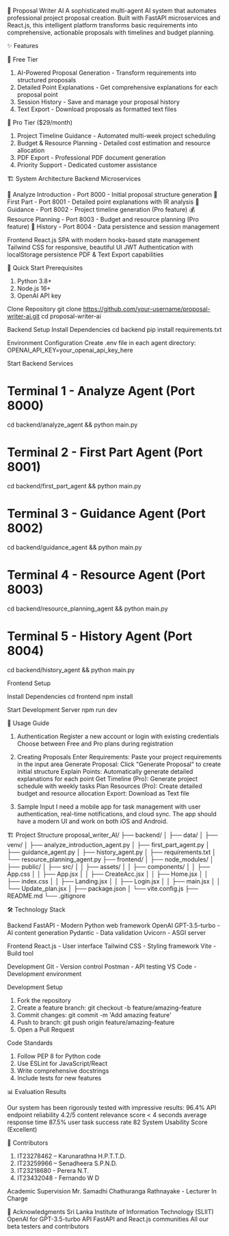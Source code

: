 🤖 Proposal Writer AI
A sophisticated multi-agent AI system that automates professional project proposal creation. Built with FastAPI microservices and React.js, this intelligent platform transforms basic requirements into comprehensive, actionable proposals with timelines and budget planning.

✨ Features

🤝 Free Tier
1. AI-Powered Proposal Generation - Transform requirements into structured proposals
2. Detailed Point Explanations - Get comprehensive explanations for each proposal point
3. Session History - Save and manage your proposal history
4. Text Export - Download proposals as formatted text files

💎 Pro Tier ($29/month)
1. Project Timeline Guidance - Automated multi-week project scheduling
2. Budget & Resource Planning - Detailed cost estimation and resource allocation
3. PDF Export - Professional PDF document generation
4. Priority Support - Dedicated customer assistance

🏗️ System Architecture
Backend Microservices

🎯 Analyze Introduction - Port 8000 - Initial proposal structure generation
📝 First Part - Port	8001	- Detailed point explanations with IR analysis
📅 Guidance - Port	8002 -	Project timeline generation (Pro feature)
💰 Resource Planning - Port	8003 -	Budget and resource planning (Pro feature)
💾 History - Port	8004 -	Data persistence and session management

Frontend
React.js SPA with modern hooks-based state management
Tailwind CSS for responsive, beautiful UI
JWT Authentication with localStorage persistence
PDF & Text Export capabilities

🚀 Quick Start
Prerequisites
1. Python 3.8+
2. Node.js 16+
3. OpenAI API key

Clone Repository
git clone https://github.com/your-username/proposal-writer-ai.git
cd proposal-writer-ai

Backend Setup
Install Dependencies
cd backend
pip install requirements.txt

Environment Configuration
Create .env file in each agent directory:
OPENAI_API_KEY=your_openai_api_key_here

Start Backend Services
# Terminal 1 - Analyze Agent (Port 8000)
cd backend/analyze_agent && python main.py

# Terminal 2 - First Part Agent (Port 8001)  
cd backend/first_part_agent && python main.py

# Terminal 3 - Guidance Agent (Port 8002)
cd backend/guidance_agent && python main.py

# Terminal 4 - Resource Agent (Port 8003)
cd backend/resource_planning_agent && python main.py

# Terminal 5 - History Agent (Port 8004)
cd backend/history_agent && python main.py

Frontend Setup

Install Dependencies
cd frontend
npm install

Start Development Server
npm run dev

📖 Usage Guide

1. Authentication
Register a new account or login with existing credentials
Choose between Free and Pro plans during registration

2. Creating Proposals
Enter Requirements: Paste your project requirements in the input area
Generate Proposal: Click "Generate Proposal" to create initial structure
Explain Points: Automatically generate detailed explanations for each point
Get Timeline (Pro): Generate project schedule with weekly tasks
Plan Resources (Pro): Create detailed budget and resource allocation
Export: Download as Text file

3. Sample Input
I need a mobile app for task management with user authentication, 
real-time notifications, and cloud sync. The app should have a 
modern UI and work on both iOS and Android.

🏗️ Project Structure
proposal_writer_AI/
├── backend/
│ ├── data/
│ ├── venv/
│ ├── analyze_introduction_agent.py
│ ├── first_part_agent.py
│ ├── guidance_agent.py
│ ├── history_agent.py
│ ├── requirements.txt
│ └── resource_planning_agent.py
├── frontend/
│ ├── node_modules/
│ ├── public/
│ ├── src/
│ │ ├── assets/
│ │ ├── components/
│ │ ├── App.css
│ │ ├── App.jsx
│ │ ├── CreateAcc.jsx
│ │ ├── Home.jsx
│ │ ├── index.css
│ │ ├── Landing.jsx
│ │ ├── Login.jsx
│ │ ├── main.jsx
│ │ └── Update_plan.jsx
│ ├── package.json
│ └── vite.config.js
├── README.md
└── .gitignore

🛠️ Technology Stack

Backend
FastAPI - Modern Python web framework
OpenAI GPT-3.5-turbo - AI content generation
Pydantic - Data validation
Uvicorn - ASGI server

Frontend
React.js - User interface
Tailwind CSS - Styling framework
Vite - Build tool

Development
Git - Version control
Postman - API testing
VS Code - Development environment

Development Setup
1. Fork the repository
2. Create a feature branch: git checkout -b feature/amazing-feature
3. Commit changes: git commit -m 'Add amazing feature'
4. Push to branch: git push origin feature/amazing-feature
5. Open a Pull Request

Code Standards
1. Follow PEP 8 for Python code
2. Use ESLint for JavaScript/React
3. Write comprehensive docstrings
4. Include tests for new features

📊 Evaluation Results

Our system has been rigorously tested with impressive results:
  96.4% API endpoint reliability
  4.2/5 content relevance score
  < 4 seconds average response time
  87.5% user task success rate
  82 System Usability Score (Excellent)

👥 Contributors
1. IT23278462 – Karunarathna H.P.T.T.D.
2. IT23259966 – Senadheera S.P.N.D.
3. IT23218680 - Perera N.T.
4. IT23432048 - Fernando W D

Academic Supervision
Mr. Samadhi Chathuranga Rathnayake - Lecturer In Charge

🙏 Acknowledgments
Sri Lanka Institute of Information Technology (SLIIT)
OpenAI for GPT-3.5-turbo API
FastAPI and React.js communities
All our beta testers and contributors

